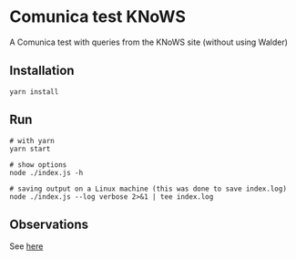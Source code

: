 # Comunica test KNoWS

A Comunica test with queries from the KNoWS site (without using Walder)

## Installation

```
yarn install
```

## Run

```
# with yarn
yarn start

# show options
node ./index.js -h

# saving output on a Linux machine (this was done to save index.log)
node ./index.js --log verbose 2>&1 | tee index.log 
```

## Observations

See [here](OBSERVATIONS.md)
